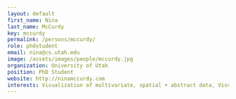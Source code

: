 ```yaml
---
layout: default
first_name: Nina
last_name: McCurdy
key: mccurdy
permalink: /persons/mccurdy/
role: phdstudent
email: nina@cs.utah.edu
image: /assets/images/people/mccurdy.jpg
organization: University of Utah
position: PhD Student
website: http://ninamccurdy.com
interests: Visualization of multivariate, spatial + abstract data, Visualization in the Digital Humanities, Computational Creativity.
---
```

